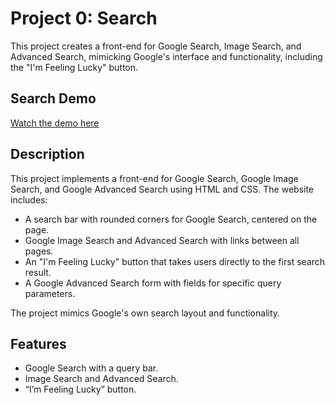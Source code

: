 # Project 0: Search

This project creates a front-end for Google Search, Image Search, and Advanced Search, mimicking Google's interface and functionality, including the "I'm Feeling Lucky" button.

## Search Demo
[Watch the demo here](https://www.youtube.com/watch?v=FCYWvHuFgdI)

## Description
This project implements a front-end for Google Search, Google Image Search, and Google Advanced Search using HTML and CSS. The website includes:

- A search bar with rounded corners for Google Search, centered on the page.
- Google Image Search and Advanced Search with links between all pages.
- An "I'm Feeling Lucky" button that takes users directly to the first search result.
- A Google Advanced Search form with fields for specific query parameters.

The project mimics Google's own search layout and functionality.

## Features
- Google Search with a query bar.
- Image Search and Advanced Search.
- “I’m Feeling Lucky” button.
